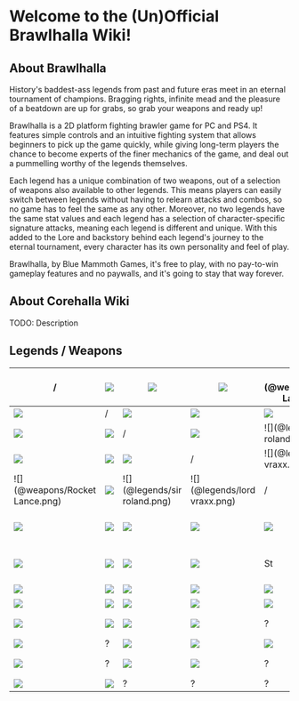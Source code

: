 # Welcome to the (Un)Official Brawlhalla Wiki!

## About Brawlhalla

History's baddest-ass legends from past and future eras meet in an eternal tournament of champions. Bragging rights, infinite mead and the pleasure of a beatdown are up for grabs, so grab your weapons and ready up!<br>

Brawlhalla is a 2D platform fighting brawler game for PC and PS4. It features simple controls and an intuitive fighting system that allows beginners to pick up the game quickly, while giving long-term players the chance to become experts of the finer mechanics of the game, and deal out a pummelling worthy of the legends themselves.<br>

Each legend has a unique combination of two weapons, out of a selection of weapons also available to other legends. This means players can easily switch between legends without having to relearn attacks and combos, so no game has to feel the same as any other. Moreover, no two legends have the same stat values and each legend has a selection of character-specific signature attacks, meaning each legend is different and unique. With this added to the Lore and backstory behind each legend's journey to the eternal tournament, every character has its own personality and feel of play.<br>

Brawlhalla, by Blue Mammoth Games, it's free to play, with no pay-to-win gameplay features and no paywalls, and it's going to stay that way forever.<br>

## About Corehalla Wiki

TODO: Description

## Legends / Weapons

| / | ![](@weapons/Hammer.png) | ![](@weapons/Sword.png) | ![](@weapons/Blasters.png) | ![](@weapons/Rocket Lance.png) | ![](@weapons/Spear.png) | ![](@weapons/Katars.png) | ![](@weapons/Axe.png) | ![](@weapons/Bow.png) | ![](@weapons/Gauntlets.png) | ![](@weapons/Scythe.png) | ![](@weapons/Cannon.png) | ![](@weapons/Orb.png) |
| --- | --- | --- | --- | --- | --- | --- | --- | --- | --- | --- | --- | --- |
| ![](@weapons/Hammer.png) | / | ![](@legends/bodvar.png) | ![](@legends/cassidy.png) | ![](@legends/scarlet.png) | ![](@legends/gnash.png) | ![](@legends/sentinel.png) | ![](@legends/teros.png) | ![](@legends/yumiko.png) | ![](@legends/kor.png) | ? | ? | ![](@legends/thor.png) |
| ![](@weapons/Sword.png) | ![](@legends/bodvar.png) | / | ![](@legends/thatch.png) | ![](@legends/sir roland.png) | ![](@legends/hattori.png) | ![](@legends/asuri.png) | ![](@legends/jhala.png) | ![](@legends/koji.png) | ![](@legends/val.png) | ![](@legends/jiro.png) | ![](@legends/sidra.png) | ? |
| ![](@weapons/Blasters.png) | ![](@legends/cassidy.png) | ![](@legends/thatch.png) | / | ![](@legends/lord vraxx.png) | ![](@legends/ada.png) | ![](@legends/lucien.png) | ![](@legends/barraza.png) | ![](@legends/diana.png) | ![](@legends/cross.png) | ![](@legends/nix.png) | ![](@legends/isaiah.png) | ? |
| ![](@weapons/Rocket Lance.png) | ![](@legends/scarlet.png) | ![](@legends/sir roland.png) | ![](@legends/lord vraxx.png) | / | ![](@legends/orion.png) | St | ![](@legends/ulgrim.png) | ![](@legends/vector.png) | ? | ![](@legends/artemis.png) | ? | ? |
| ![](@weapons/Spear.png) | ![](@legends/gnash.png) | ![](@legends/hattori.png) | ![](@legends/ada.png) | ![](@legends/orion.png) | / | ![](@legends/queen nai.png) | ![](@legends/brynn.png) | ![](@legends/kaya.png) | ![](@legends/wu shang.png) | ![](@legends/mirage.png) | ? | ![](@legends/dusk.png) |
| ![](@weapons/Katars.png) | ![](@legends/sentinel.png) | ![](@legends/asuri.png) | ![](@legends/lucien.png) | St | ![](@legends/queen nai.png) | / | ![](@legends/ragnir.png) | ![](@legends/ember.png) | ![](@legends/caspian.png) | ? | ![](@legends/lin fei.png) | ? |
| ![](@weapons/Axe.png) | ![](@legends/teros.png) | ![](@legends/jhala.png) | ![](@legends/barraza.png) | ![](@legends/ulgrim.png) | ![](@legends/brynn.png) | ![](@legends/ragnir.png) | / | ![](@legends/azoth.png) | ![](@legends/rayman.png) | ? | ![](@legends/xull.png) | ? |
| ![](@weapons/Bow.png) | ![](@legends/yumiko.png) | ![](@legends/koji.png) | ![](@legends/diana.png) | ![](@legends/vector.png) | ![](@legends/kaya.png) | ![](@legends/ember.png) | ![](@legends/azoth.png) | / | ![](@legends/zariel.png) | ? | ? | ? |
| ![](@weapons/Gauntlets.png) | ![](@legends/kor.png) | ![](@legends/val.png) | ![](@legends/cross.png) | ? | ![](@legends/wu shang.png) | ![](@legends/caspian.png) | ![](@legends/rayman.png) | ![](@legends/zariel.png) | / | ![](@legends/mordex.png) | ? | ![](@legends/petra.png) |
| ![](@weapons/Scythe.png) | ? | ![](@legends/jiro.png) | ![](@legends/nix.png) | ![](@legends/artemis.png) | ![](@legends/mirage.png) | ? | ? | ? | ![](@legends/mordex.png) | / | ? | ![](@legends/fait.png) |
| ![](@weapons/Cannon.png) | ? | ![](@legends/sidra.png) | ![](@legends/isaiah.png) | ? | ? | ![](@legends/lin fei.png) | ![](@legends/xull.png) | ? | ? | ? | / | ? |
| ![](@weapons/Orb.png) | ![](@legends/thor.png) | ? | ? | ? | ![](@legends/dusk.png) | ? | ? | ? | ![](@legends/petra.png) | ![](@legends/fait.png) | ? | / |
